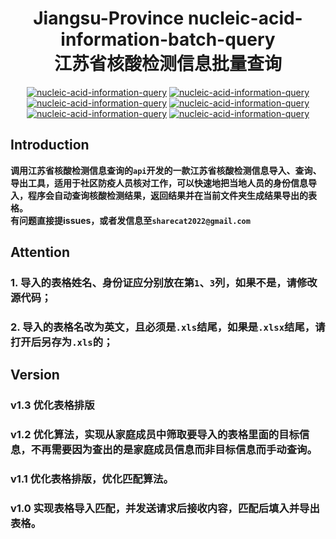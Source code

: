 # <h1 align="center" >Jiangsu-Province nucleic-acid-information-batch-query<br/>江苏省核酸检测信息批量查询</h1>
<p align="center">
    <a href="https://github.com/W01fh4cker/nucleic-acid-information-query"><img alt="nucleic-acid-information-query" src="https://img.shields.io/github/stars/W01fh4cker/nucleic-acid-information-query.svg"></a>
    <a href="https://github.com/xzajyjs/ThunderSearch/releases"><img alt="nucleic-acid-information-query" src="https://img.shields.io/github/release/W01fh4cker/nucleic-acid-information-query.svg"></a>
    <a href="https://github.com/xzajyjs/ThunderSearch/issues"><img alt="nucleic-acid-information-query" src="https://img.shields.io/github/issues/W01fh4cker/nucleic-acid-information-query"></a>
    <a href="https://github.com/W01fh4cker/nucleic-acid-information-query"><img alt="nucleic-acid-information-query" src="https://img.shields.io/badge/python-3.7%20%7C%203.8%20%7C%203.9-blue"></a>
    <a href="https://github.com/W01fh4cker/nucleic-acid-information-query"><img alt="nucleic-acid-information-query" src="https://img.shields.io/github/followers/W01fh4cker?color=red&label=Followers"></a>
    <a href="https://github.com/W01fh4cker/nucleic-acid-information-query"><img alt="nucleic-acid-information-query" src="https://img.shields.io/badge/-%E6%A0%B8%E9%85%B8%E4%BF%A1%E6%81%AF%E6%9F%A5%E8%AF%A2-yellow"></a>
</p>  

## Introduction  
**调用江苏省核酸检测信息查询的`api`开发的一款江苏省核酸检测信息导入、查询、导出工具，适用于社区防疫人员核对工作，可以快速地把当地人员的身份信息导入，程序会自动查询核酸检测结果，返回结果并在当前文件夹生成结果导出的表格。  
有问题直接提issues，或者发信息至`sharecat2022@gmail.com`**  
## Attention  
### 1. 导入的表格姓名、身份证应分别放在第`1`、`3`列，如果不是，请修改源代码；  
### 2. 导入的表格名改为英文，且必须是`.xls`结尾，如果是`.xlsx`结尾，请打开后另存为`.xls`的；  
 
## Version  
### v1.3 优化表格排版  

### v1.2 优化算法，实现从家庭成员中筛取要导入的表格里面的目标信息，不再需要因为查出的是家庭成员信息而非目标信息而手动查询。  

### v1.1 优化表格排版，优化匹配算法。  

### v1.0 实现表格导入匹配，并发送请求后接收内容，匹配后填入并导出表格。
